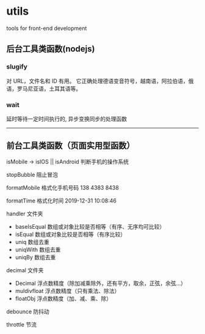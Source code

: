 # utils

tools for front-end development

## 后台工具类函数(nodejs)

### slugify

对 URL，文件名和 ID 有用。 它正确处理德语变音符号，越南语，阿拉伯语，俄语，罗马尼亚语，土耳其语等。

### wait

延时等待一定时间执行的, 异步变换同步的处理函数

---

## 前台工具类函数（页面实用型函数）

isMobile -> isIOS || isAndroid 判断手机的操作系统

stopBubble 阻止冒泡

formatMobile 格式化手机号码 138 4383 8438

formatTime 格式化时间 2019-12-31 10:08:46

handler 文件夹

- baseIsEqual 数组或对象比较是否相等（有序、无序均可比较）
- isEqual 数组或对象比较是否相等（有序比较）
- uniq 数组去重
- uniqWith 数组去重
- uniqBy 数组去重

decimal 文件夹

- Decimal 浮点数精度（除加减乘除外，还有平方，取余，正弦，余弦...）
- muldivfloat 浮点数精度（只有乘法、除法）
- floatObj 浮点数精度（加、减、乘、除）

debounce 防抖动

throttle 节流

